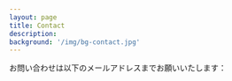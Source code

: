 ```yaml
---
layout: page
title: Contact
description: 
background: '/img/bg-contact.jpg'
---
```


お問い合わせは以下のメールアドレスまでお願いいたします：

<span id="email"></span>

<script>
  document.getElementById('email').innerHTML = 
    '<a href="mailto:' + 
    'shakai' + '.' + 
    'wakate' + 
    '@gmail.com">shakai.wakate@gmail.com</a>';
</script>

